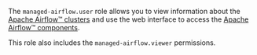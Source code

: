 The `managed-airflow.user` role allows you to view information about the [Apache Airflow™ clusters](../../managed-airflow/concepts/index.md#cluster) and use the web interface to access the [Apache Airflow™ components](../../managed-airflow/concepts/index.md#components).

This role also includes the `managed-airflow.viewer` permissions.
